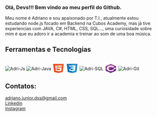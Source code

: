### Olá, Devs!!! Bem vindo ao meu perfil do Github.
Meu nome é Adriano e sou apaixonado por T.I., atualmente estou estudando node.js focado em Backend na Cubos Academy, mas já tive experiencias com JAVA, C#, HTML, CSS, SQL...,
uma curiosidade sobre mim é que eu adoro ir a academia e treinar ao som de uma boa música. 

  ## Ferramentas e Tecnologias 
 <div style="display: inline_block"><br>
  <img align="center" alt="Adri-Js" height="30" width="40" src="https://cdn.jsdelivr.net/gh/devicons/devicon/icons/nodejs/nodejs-original.svg">
  <img align="center" alt="Adri-Java" height="30" width="40" src="https://cdn.jsdelivr.net/gh/devicons/devicon/icons/java/java-original.svg">
  <img align="center" alt="Adri-HTML" height="30" width="40" src="https://raw.githubusercontent.com/devicons/devicon/master/icons/html5/html5-original.svg">
  <img align="center" alt="Adri-CSS" height="30" width="40" src="https://raw.githubusercontent.com/devicons/devicon/master/icons/css3/css3-original.svg">
  <img align="center" alt="Adri-SQL" height="30" width="40" src="https://cdn.jsdelivr.net/gh/devicons/devicon/icons/mysql/mysql-original.svg">
  <img align="center" alt="Adri-Csharp" height="30" width="40" src="https://raw.githubusercontent.com/devicons/devicon/master/icons/csharp/csharp-original.svg">
  <img align="center" alt="Adri-Git" height="30" width="40" src="https://cdn.jsdelivr.net/gh/devicons/devicon/icons/github/github-original.svg">
</div>



## Contatos:
adriano.junior.dss@gmail.com <br/>
[Linkedin](https://www.linkedin.com/in/adriano-junior-b9251a287/) <br/>
[Instagram](https://www.instagram.com/_adriano.jr/) <br/>
        
          
          
  
          
                                    

